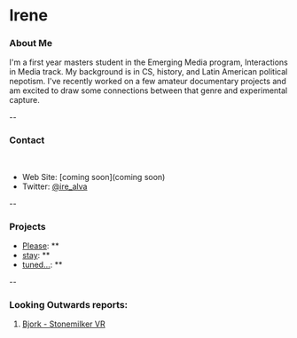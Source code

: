# Irene

### About Me

I'm a first year masters student in the Emerging Media program, Interactions in Media track. My background is in CS, history, and Latin American political nepotism. I've recently worked on a few amateur documentary projects and am excited to draw some connections between that genre and experimental capture.  

--
### Contact
 
* Web Site: [coming soon](coming soon)
* Twitter: [@ire_alva](https://twitter.com/ire_alva)

-- 
### Projects

* [Please](project1.md): **
* [stay](project2.md): **
* [tuned...](project3.md): **

--
### Looking Outwards reports: 

1. [Bjork - Stonemilker VR](looking-forward-reports/1.bjork-stonemilker.md)